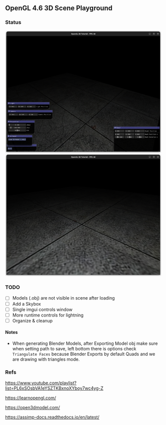 ## OpenGL 4.6 3D Scene Playground

### **Status**
![status1](status1.png)
![status2](status2.png)

### TODO
- [ ] Models (.obj) are not visible in scene after loading
- [ ] Add a Skybox
- [ ] Single imgui controls window
- [ ] More runtime controls for lightning
- [ ] Organize & cleanup

[//]: # (###  Structure)
[//]: # (![assimp_struct]&#40;assimp_structure.png&#41;)

#### Notes
- When generating Blender Models, after Exporting Model obj make sure when 
setting path to save, left bottom there is options check `Triangulate Faces` because
Blender Exports by default Quads and we are drawing with triangles mode.

### Refs
https://www.youtube.com/playlist?list=PL6xSOsbVA1eYSZTKBxnoXYboy7wc4yg-Z

https://learnopengl.com/

https://open3dmodel.com/

https://assimp-docs.readthedocs.io/en/latest/